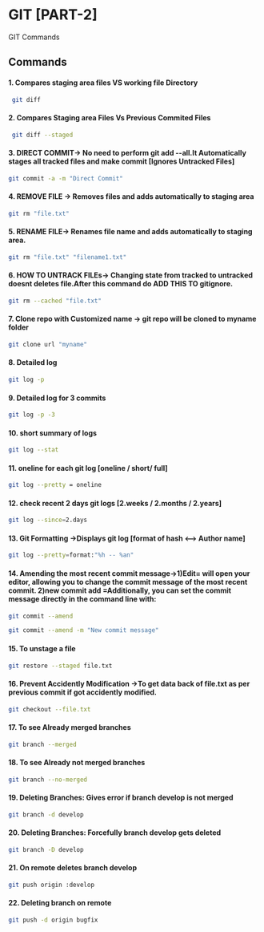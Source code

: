 
# GIT [PART-2]

GIT Commands


## Commands 

#### 1. Compares staging area files VS working file Directory

```bash
 git diff
```


#### 2. Compares Staging area Files Vs Previous Commited Files
```bash
 git diff --staged
 ```

#### 3. DIRECT COMMIT-> No need to perform git add --all.It Automatically stages all tracked files and make commit [Ignores Untracked Files]
```bash
git commit -a -m "Direct Commit"
 ```
#### 4. REMOVE FILE -> Removes files and adds automatically to staging area
```bash
git rm "file.txt"
 ```

 #### 5. RENAME FILE-> Renames file name and adds automatically to staging area.
```bash
git rm "file.txt" "filename1.txt"
 ```


#### 6. HOW TO UNTRACK FILEs-> Changing state from  tracked to untracked doesnt deletes file.After this command  do ADD THIS TO gitignore.
```bash
git rm --cached "file.txt" 
 ```


#### 7. Clone repo with Customized name -> git repo will be cloned to myname folder  
```bash
git clone url "myname" 
 ```


#### 8. Detailed log  
```bash
git log -p 
 ```

#### 9. Detailed log for 3 commits  
```bash
git log -p -3
 ```

#### 10. short summary of logs  
```bash
git log --stat
 ```

#### 11. oneline for each git log [oneline / short/ full]  
```bash
git log --pretty = oneline
 ```
 
 #### 12. check recent 2 days git logs [2.weeks / 2.months / 2.years]  
```bash
git log --since=2.days
 ```
 

 #### 13. Git Formatting ->Displays git log [format of hash <--> Author name]
```bash
git log --pretty=format:"%h -- %an"
 ```

 
 #### 14. Amending the most recent commit message->1)Edit= will open your editor, allowing you to change the commit message of the most recent commit.  2)new commit add =Additionally, you can set the commit message directly in the command line with:

```bash
git commit --amend
 ```

```bash
git commit --amend -m "New commit message"
 ```

 #### 15. To unstage a file
```bash
git restore --staged file.txt
 ```
 

 #### 16. Prevent Accidently Modification ->To get data back of file.txt as per previous commit if got accidently modified.
```bash
git checkout --file.txt
 ```

 #### 17. To see Already merged branches 
```bash
git branch --merged
 ```

 #### 18. To see Already not merged branches
```bash
git branch --no-merged
 ```

 
 #### 19. Deleting Branches: Gives error if branch develop is not merged
```bash
git branch -d develop
 ```

  #### 20. Deleting Branches: Forcefully branch develop gets deleted
```bash
git branch -D develop
 ```

 
  #### 21. On remote deletes branch develop
```bash
git push origin :develop
 ```

 
  #### 22. Deleting branch on remote
```bash
git push -d origin bugfix
 ```
